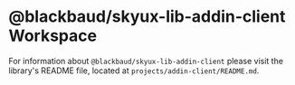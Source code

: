 # @blackbaud/skyux-lib-addin-client Workspace

For information about `@blackbaud/skyux-lib-addin-client` please visit the library's README file, located at `projects/addin-client/README.md`.
